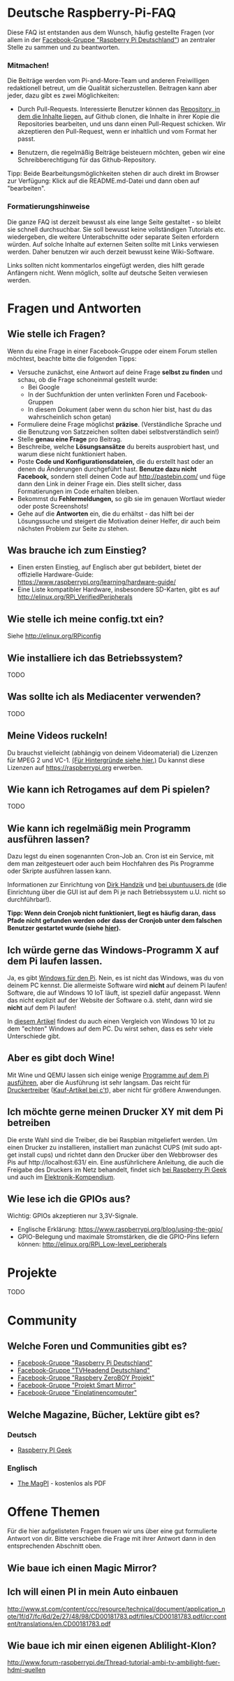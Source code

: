 # Deutsche Raspberry-Pi-FAQ

Diese FAQ ist entstanden aus dem Wunsch, häufig gestellte Fragen (vor allem in der [Facebook-Gruppe "Raspberry Pi Deutschland"](https://www.facebook.com/groups/rpi.de/?ref=group_cover)) an zentraler Stelle zu sammen und zu beantworten. 

### Mitmachen!

Die Beiträge werden vom Pi-and-More-Team und anderen Freiwilligen redaktionell betreut, um die Qualität sicherzustellen. Beitragen kann aber jeder, dazu gibt es zwei Möglichkeiten:

 - Durch Pull-Requests. Interessierte Benutzer können das [Repository, in dem die Inhalte liegen,](https://github.com/PiAndMore/faq) auf Github clonen, die Inhalte in ihrer Kopie die Repositories bearbeiten, und uns dann einen Pull-Request schicken. Wir akzeptieren den Pull-Request, wenn er inhaltlich und vom Format her passt.

 - Benutzern, die regelmäßig Beiträge beisteuern möchten, geben wir eine Schreibberechtigung für das Github-Repository.

Tipp: Beide Bearbeitungsmöglichkeiten stehen dir auch direkt im Browser zur Verfügung: Klick auf die README.md-Datei und dann oben auf "bearbeiten". 


### Formatierungshinweise

Die ganze FAQ ist derzeit bewusst als eine lange Seite gestaltet - so bleibt sie schnell durchsuchbar. Sie soll bewusst keine vollständigen Tutorials etc. wiedergeben, die weitere Unterabschnitte oder separate Seiten erfordern würden. Auf solche Inhalte auf externen Seiten sollte mit Links verwiesen werden. Daher benutzen wir auch derzeit bewusst keine Wiki-Software.

Links sollten nicht kommentarlos eingefügt werden, dies hilft gerade Anfängern nicht. Wenn möglich, sollte auf deutsche Seiten verwiesen werden.

# Fragen und Antworten

## Wie stelle ich Fragen?

Wenn du eine Frage in einer Facebook-Gruppe oder einem Forum stellen möchtest, beachte bitte die folgenden Tipps:

 * Versuche zunächst, eine Antwort auf deine Frage **selbst zu finden** und schau, ob die Frage schoneinmal gestellt wurde:
    - Bei Google
    - In der Suchfunktion der unten verlinkten Foren und Facebook-Gruppen
    - In diesem Dokument (aber wenn du schon hier bist, hast du das wahrscheinlich schon getan)
 * Formuliere deine Frage möglichst **präzise**. (Verständliche Sprache und die Benutzung von Satzzeichen sollten dabei selbstverständlich sein!)
 * Stelle **genau eine Frage** pro Beitrag. 
 * Beschreibe, welche **Lösungsansätze** du bereits ausprobiert hast, und warum diese nicht funktioniert haben. 
 * Poste **Code und Konfigurationsdateien,** die du erstellt hast oder an denen du Änderungen durchgeführt hast. **Benutze dazu nicht Facebook,** sondern stell deinen Code auf http://pastebin.com/ und füge dann den Link in deiner Frage ein. Dies stellt sicher, dass Formatierungen im Code erhalten bleiben.
 * Bekommst du **Fehlermeldungen,** so gib sie im genauen Wortlaut wieder oder poste Screenshots!
 * Gehe auf die **Antworten** ein, die du erhältst - das hilft bei der Lösungssuche und steigert die Motivation deiner Helfer, dir auch beim nächsten Problem zur Seite zu stehen.

## Was brauche ich zum Einstieg?

- Einen ersten Einstieg, auf Englisch aber gut bebildert, bietet der offizielle Hardware-Guide:  https://www.raspberrypi.org/learning/hardware-guide/
- Eine Liste kompatibler Hardware, insbesondere SD-Karten, gibt es auf http://elinux.org/RPi_VerifiedPeripherals

## Wie stelle ich meine config.txt ein?

Siehe http://elinux.org/RPiconfig

## Wie installiere ich das Betriebssystem?

TODO

## Was sollte ich als Mediacenter verwenden?

TODO

## Meine Videos ruckeln! 

Du brauchst vielleicht (abhängig von deinem Videomaterial) die Lizenzen für MPEG 2 und VC-1. [(Für Hintergründe siehe hier.)](http://www.heise.de/hardware-hacks/meldung/Raspberry-Pi-MPEG-2-und-VC-1-Lizenzen-erhaeltlich-1676076.html) Du kannst diese Lizenzen auf https://raspberrypi.org erwerben.

## Wie kann ich Retrogames auf dem Pi spielen?

TODO


## Wie kann ich regelmäßig mein Programm ausführen lassen?

Dazu legst du einen sogenannten Cron-Job an. Cron ist ein Service, mit dem man zeitgesteuert oder auch beim Hochfahren des Pis Programme oder Skripte ausführen lassen kann. 

Informationen zur Einrichtung von [Dirk Handzik](https://www.facebook.com/notes/raspberry-pi-deutschland/vom-umgang-mit-cron/800791183304213) und [bei ubuntuusers.de](https://wiki.ubuntuusers.de/Cron/) (die Einrichtung über die GUI ist auf dem Pi je nach Betriebssystem u.U. nicht so durchführbar!).

**Tipp: Wenn dein Cronjob nicht funktioniert, liegt es häufig daran, dass Pfade nicht gefunden werden oder dass der Cronjob unter dem falschen Benutzer gestartet wurde (siehe [hier](https://wiki.ubuntuusers.de/Cron/#Haeufige-Fehler)).** 

## Ich würde gerne das Windows-Programm X auf dem Pi laufen lassen.

Ja, es gibt [Windows für den Pi](https://developer.microsoft.com/de-de/windows/iot). Nein, es ist nicht das Windows, was du von deinem PC kennst. Die allermeiste Software wird **nicht** auf deinem Pi laufen! Software, die auf Windows 10 IoT läuft, ist speziell dafür angepasst. Wenn das nicht explizit auf der Website der Software o.ä. steht, dann wird sie **nicht** auf dem Pi laufen!

In [diesem Artikel](https://www.golem.de/news/windows-10-iot-ausprobiert-finales-windows-auf-dem-raspberry-pi-2-1508-115747.html) findest du auch einen Vergleich von Windows 10 Iot zu dem "echten" Windows auf dem PC. Du wirst sehen, dass es sehr viele Unterschiede gibt.

## Aber es gibt doch Wine!

Mit Wine und QEMU lassen sich einige wenige [Programme auf dem Pi ausführen](http://www.forum-raspberrypi.de/Thread-raspbian-windowsprogramme-ausfuehren-mit-qemu-und-wine), aber die Ausführung ist sehr langsam. Das reicht für [Druckertreiber](https://www.lhinderberger.de/pi/2016/01/27/raspberry-pi-binary-x86-drivers.html) ([Kauf-Artikel bei c't](https://www.heise.de/ct/ausgabe/2015-18-Binaere-x86-Linux-Treiber-auf-dem-Raspi-nutzen-2766560.html)), aber nicht für größere Anwendungen. 

## Ich möchte gerne meinen Drucker XY mit dem Pi betreiben

Die erste Wahl sind die Treiber, die bei Raspbian mitgeliefert werden. Um einen Drucker zu installieren, installiert man zunächst CUPS (mit sudo apt-get install cups) und richtet dann den Drucker über den Webbrowser des Pis auf http://localhost:631/ ein. Eine ausführlichere Anleitung, die auch die Freigabe des Druckers im Netz behandelt, findet sich [bei Raspberry Pi Geek](http://www.raspberry-pi-geek.de/Magazin/2013/05/Raspberry-Pi-als-Datei-und-Drucker-Server/(offset)/2) und auch im [Elektronik-Kompendium](https://www.elektronik-kompendium.de/sites/raspberry-pi/2007081.htm). 


## Wie lese ich die GPIOs aus?

Wichtig: GPIOs akzeptieren nur 3,3V-Signale. 
 
- Englische Erklärung: https://www.raspberrypi.org/blog/using-the-gpio/
- GPIO-Belegung und maximale Stromstärken, die die GPIO-Pins liefern können: http://elinux.org/RPi_Low-level_peripherals

# Projekte

TODO

# Community

## Welche Foren und Communities gibt es?

 - [Facebook-Gruppe "Raspberry Pi Deutschland"](https://www.facebook.com/groups/rpi.de/?ref=group_cover)
 - [Facebook-Gruppe "TVHeadend Deutschland"](https://www.facebook.com/groups/tvheadend.de/)
 - [Facebook-Gruppe "Raspbery ZeroBOY Projekt"](https://www.facebook.com/groups/gameboyzeromod/)
 - [Facebook-Gruppe "Projekt Smart Mirror"](https://www.facebook.com/groups/248735748896945/)
 - [Facebook-Gruppe "Einplatinencomputer"](https://www.facebook.com/groups/577888222399762/)

## Welche Magazine, Bücher, Lektüre gibt es?

### Deutsch
- [Raspberry PI Geek](http://www.raspberry-pi-geek.de/Magazin) 

### Englisch

- [The MagPI](https://www.raspberrypi.org/magpi/) - kostenlos als PDF


# Offene Themen
Für die hier aufgelisteten Fragen freuen wir uns über eine gut formulierte Antwort von dir. Bitte verschiebe die Frage mit ihrer Antwort dann in den entsprechenden Abschnitt oben.
## Wie baue ich einen Magic Mirror?

## Ich will einen PI in mein Auto einbauen
http://www.st.com/content/ccc/resource/technical/document/application_note/1f/d7/fc/6d/2e/27/48/98/CD00181783.pdf/files/CD00181783.pdf/jcr:content/translations/en.CD00181783.pdf

## Wie baue ich mir einen eigenen Ablilight-Klon?
http://www.forum-raspberrypi.de/Thread-tutorial-ambi-tv-ambilight-fuer-hdmi-quellen



